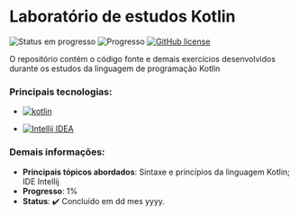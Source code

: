  

# Laboratório de estudos Kotlin
![Status em progresso](https://img.shields.io/badge/STATUS-EM%20PROGRESSO-009178?style=flat-square) 
![Progresso](https://img.shields.io/badge/PROGRESSO-1%25-brightgreen) 
<a href="https://unlicense.org/" target="_blank"><img alt="GitHub license" src="https://img.shields.io/github/license/CastroFilipe/lab-kotlin-basico"></a>  

O repositório contém o código fonte e demais exercícios desenvolvidos durante os estudos da linguagem de programação Kotlin 


### Principais tecnologias: 

- <a href="https://kotlinlang.org/" target="_blank"><img src="https://img.shields.io/badge/KOTLIN-PROGRAMMING-0096d9?style=flat-square&logo=kotlin" alt="kotlin"></a>  

- <a href="https://www.jetbrains.com/" target="_blank"><img src="https://img.shields.io/badge/INTELLIJ%20IDEA-TOOLS-000000?style=flat-square&logo=intellij%20idea" alt="Intellij IDEA"></a>  


### Demais informações:
- **Principais tópicos abordados**: Sintaxe e princípios da linguagem Kotlin; IDE Intellij
- **Progresso**: 1%   
- **Status**: :heavy_check_mark: Concluído em dd mes yyyy.  

